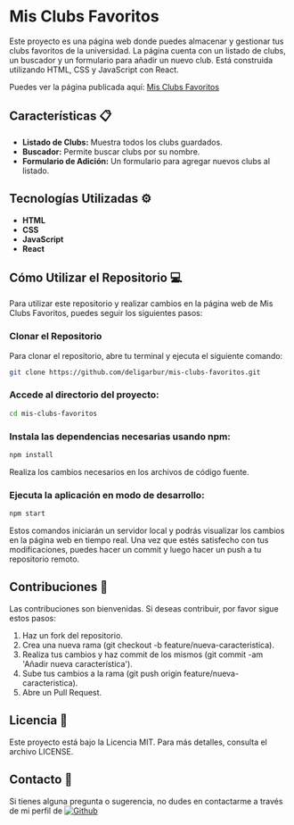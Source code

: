 # Mis Clubs Favoritos

Este proyecto es una página web donde puedes almacenar y gestionar tus clubs favoritos de la universidad. La página cuenta con un listado de clubs, un buscador y un formulario para añadir un nuevo club. Está construida utilizando HTML, CSS y JavaScript con React.

Puedes ver la página publicada aquí: [Mis Clubs Favoritos](https://deligarbur.github.io/mis-clubs-favoritos/)

## Características 📋

- **Listado de Clubs:** Muestra todos los clubs guardados.
- **Buscador:** Permite buscar clubs por su nombre.
- **Formulario de Adición:** Un formulario para agregar nuevos clubs al listado.

## Tecnologías Utilizadas ⚙️

- **HTML**
- **CSS**
- **JavaScript**
- **React**

## Cómo Utilizar el Repositorio 💻
Para utilizar este repositorio y realizar cambios en la página web de Mis Clubs Favoritos, puedes seguir los siguientes pasos:

### Clonar el Repositorio

Para clonar el repositorio, abre tu terminal y ejecuta el siguiente comando:

```sh
git clone https://github.com/deligarbur/mis-clubs-favoritos.git
```

### Accede al directorio del proyecto:
```sh
cd mis-clubs-favoritos
```

### Instala las dependencias necesarias usando npm:
```sh
npm install  
```
Realiza los cambios necesarios en los archivos de código fuente.

### Ejecuta la aplicación en modo de desarrollo:
```sh
npm start  
```
Estos comandos iniciarán un servidor local y podrás visualizar los cambios en la página web en tiempo real.
Una vez que estés satisfecho con tus modificaciones, puedes hacer un commit y luego hacer un push a tu repositorio remoto.

## Contribuciones 📎
Las contribuciones son bienvenidas. Si deseas contribuir, por favor sigue estos pasos:

1. Haz un fork del repositorio.
1. Crea una nueva rama (git checkout -b feature/nueva-caracteristica).
1. Realiza tus cambios y haz commit de los mismos (git commit -am 'Añadir nueva característica').
1. Sube tus cambios a la rama (git push origin feature/nueva-caracteristica).
1. Abre un Pull Request.

## Licencia 🪪
Este proyecto está bajo la Licencia MIT. Para más detalles, consulta el archivo LICENSE.

## Contacto 📩
Si tienes alguna pregunta o sugerencia, no dudes en contactarme a través de mi perfil de [![Github](https://img.shields.io/badge/-Github-000?style=flat-square&logo=Github&logoColor=white)](https://github.com/deligarbur)
